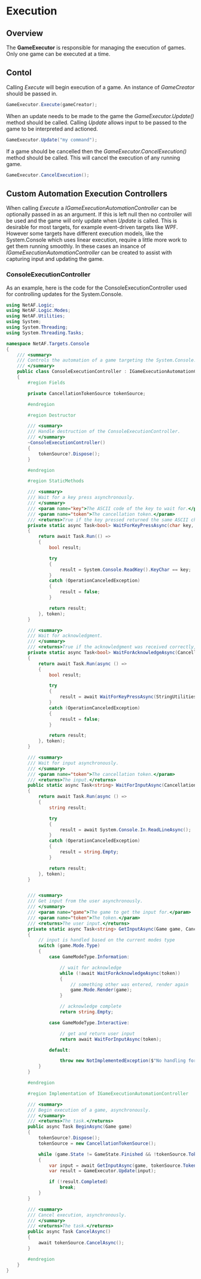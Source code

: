 ﻿# Execution

## Overview

The **GameExecutor** is responsible for managing the execution of games. Only one game can be executed at a time.

## Contol

Calling *Execute* will begin execution of a game. An instance of *GameCreator* should be passed in.

```csharp
GameExecutor.Execute(gameCreator);
```

When an update needs to be made to the game the *GameExecutor.Update()* method should be called. Calling *Update* allows input to be passed to the game to be interpreted and actioned.

```csharp
GameExecutor.Update("my command");
```

If a game should be cancelled then the *GameExecutor.CancelExecution()* method should be called. This will cancel the execution of any running game.

```csharp
GameExecutor.CancelExecution();
```

## Custom Automation Execution Controllers

When calling *Execute* a *IGameExecutionAutomationController* can be optionally passed in as an argument. If this is left null then no controller will be used and the game will only update when *Update* is called. This is desirable for most targets, for example event-driven targets like WPF. However some targets have different execution models, like the System.Console which uses linear execution, require a little more work to get them running smoothly. In these cases an insance of *IGameExecutionAutomationController* can be created to assist with capturing input and updating the game.

### ConsoleExecutionController

As an example, here is the code for the ConsoleExecutionController used for controlling updates for the System.Console.

```csharp
using NetAF.Logic;
using NetAF.Logic.Modes;
using NetAF.Utilities;
using System;
using System.Threading;
using System.Threading.Tasks;

namespace NetAF.Targets.Console
{
    /// <summary>
    /// Controls the automation of a game targeting the System.Console.
    /// </summary>
    public class ConsoleExecutionController : IGameExecutionAutomationController
    {
        #region Fields

        private CancellationTokenSource tokenSource;

        #endregion

        #region Destructor

        /// <summary>
        /// Handle destruction of the ConsoleExecutionController.
        /// </summary>
        ~ConsoleExecutionController()
        {
            tokenSource?.Dispose();
        }

        #endregion

        #region StaticMethods

        /// <summary>
        /// Wait for a key press asynchronously.
        /// </summary>
        /// <param name="key">The ASCII code of the key to wait for.</param>
        /// <param name="token">The cancellation token.</param>
        /// <returns>True if the key pressed returned the same ASCII character as the key property, else false.</returns>
        private static async Task<bool> WaitForKeyPressAsync(char key, CancellationToken token)
        {
            return await Task.Run(() =>
            {
                bool result;

                try
                {
                    result = System.Console.ReadKey().KeyChar == key;
                }
                catch (OperationCanceledException)
                {
                    result = false;
                }

                return result;
            }, token);
        }

        /// <summary>
        /// Wait for acknowledgment.
        /// </summary>
        /// <returns>True if the acknowledgment was received correctly, else false.</returns>
        private static async Task<bool> WaitForAcknowledgeAsync(CancellationToken token)
        {
            return await Task.Run(async () =>
            {
                bool result;

                try
                {
                    result = await WaitForKeyPressAsync(StringUtilities.CR, token);
                }
                catch (OperationCanceledException)
                {
                    result = false;
                }

                return result;
            }, token);
        }

        /// <summary>
        /// Wait for input asynchronously.
        /// </summary>
        /// <param name="token">The cancellation token.</param>
        /// <returns>The input.</returns>
        public static async Task<string> WaitForInputAsync(CancellationToken token)
        {
            return await Task.Run(async () =>
            {
                string result;

                try
                {
                    result = await System.Console.In.ReadLineAsync();
                }
                catch (OperationCanceledException)
                {
                    result = string.Empty;
                }

                return result;
            }, token);
        }


        /// <summary>
        /// Get input from the user asynchronously.
        /// </summary>
        /// <param name="game">The game to get the input for.</param>
        /// <param name="token">The token.</param>
        /// <returns>The user input.</returns>
        private static async Task<string> GetInputAsync(Game game, CancellationToken token)
        {
            // input is handled based on the current modes type
            switch (game.Mode.Type)
            {
                case GameModeType.Information:

                    // wait for acknowledge
                    while (!await WaitForAcknowledgeAsync(token))
                    {
                        // something other was entered, render again
                        game.Mode.Render(game);
                    }

                    // acknowledge complete
                    return string.Empty;

                case GameModeType.Interactive:

                    // get and return user input
                    return await WaitForInputAsync(token);

                default:

                    throw new NotImplementedException($"No handling for case {game.Mode.Type}.");
            }
        }

        #endregion

        #region Implementation of IGameExecutionAutomationController

        /// <summary>
        /// Begin execution of a game, asynchronously.
        /// </summary>
        /// <returns>The task.</returns>
        public async Task BeginAsync(Game game)
        {
            tokenSource?.Dispose();
            tokenSource = new CancellationTokenSource();

            while (game.State != GameState.Finished && !tokenSource.Token.IsCancellationRequested)
            {
                var input = await GetInputAsync(game, tokenSource.Token);
                var result = GameExecutor.Update(input);

                if (!result.Completed)
                    break;
            }
        }

        /// <summary>
        /// Cancel execution, asynchronously.
        /// </summary>
        /// <returns>The task.</returns>
        public async Task CancelAsync()
        {
            await tokenSource.CancelAsync();
        }

        #endregion
    }
}
```
